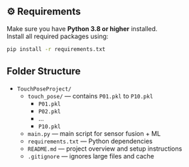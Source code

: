 ## ⚙️ Requirements

Make sure you have **Python 3.8 or higher** installed.  
Install all required packages using:

```bash
pip install -r requirements.txt
```


## Folder Structure
- `TouchPoseProject/`
  - `touch_pose/` — contains `P01.pkl` to `P10.pkl`
    - `P01.pkl`
    - `P02.pkl`
    - ...
    - `P10.pkl`
  - `main.py` — main script for sensor fusion + ML
  - `requirements.txt` — Python dependencies
  - `README.md` — project overview and setup instructions
  - `.gitignore` — ignores large files and cache

